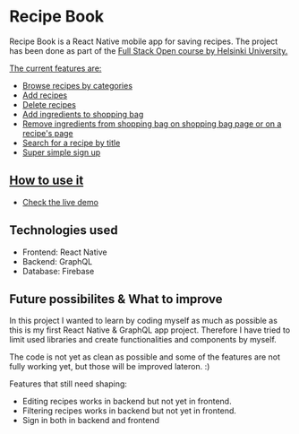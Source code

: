 <h1>Recipe Book</h1>

<p>Recipe Book is a React Native mobile app for saving recipes. The project has been done as part of the <a href="https://fullstackopen.com/en" target="_blank">Full Stack Open course by Helsinki University.</p>
<p>The current features are:</p>
<ul>
<li>
Browse recipes by categories
</li>
<li>
Add recipes
</li>
<li>
Delete recipes
</li>
<li>
Add ingredients to shopping bag
</li>
<li>
Remove ingredients from shopping bag on shopping bag page or on a recipe's page
</li>
<li>
Search for a recipe by title
</li>
<li>
Super simple sign up
</li>
</ul>

<h2>How to use it</h2>
<ul>
<li>
Check the <a href="" target="_blank">live demo</a>
</li>
</ul>

<h2>Technologies used</h2>
<ul>
<li>
Frontend: React Native
</li>
<li>
Backend: GraphQL
</li>
<li>
Database: Firebase
</li>
</ul>

<h2>Future possibilites & What to improve</h2>
<p>In this project I wanted to learn by coding myself as much as possible as this is my first React Native & GraphQL app project. Therefore I have tried to limit used libraries and create functionalities and components by myself.</p>

<p>The code is not yet as clean as possible and some of the features are not fully working yet, but those will be improved lateron. :) </p>

<p>Features that still need shaping:</p>
<ul>
<li>
Editing recipes works in backend but not yet in frontend.
</li>
<li>
Filtering recipes works in backend but not yet in frontend.
</li>
<li>
Sign in both in backend and frontend
</li>
</ul>